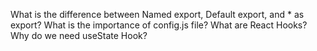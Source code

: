 What is the difference between Named export, Default export, and * as export?
What is the importance of config.js file?
What are React Hooks?
Why do we need useState Hook?